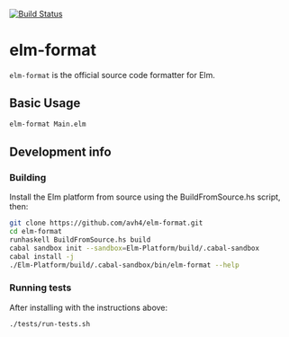 [![Build Status](https://travis-ci.org/avh4/elm-format.svg?branch=master)](https://travis-ci.org/avh4/elm-format)

# elm-format

`elm-format` is the official source code formatter for Elm.


## Basic Usage

```bash
elm-format Main.elm
```


## Development info

### Building

Install the Elm platform from source using the BuildFromSource.hs script, then:

```bash
git clone https://github.com/avh4/elm-format.git
cd elm-format
runhaskell BuildFromSource.hs build
cabal sandbox init --sandbox=Elm-Platform/build/.cabal-sandbox
cabal install -j
./Elm-Platform/build/.cabal-sandbox/bin/elm-format --help
```

### Running tests

After installing with the instructions above:

```bash
./tests/run-tests.sh
```
